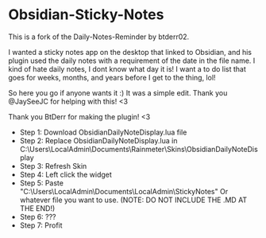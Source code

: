 # Obsidian-Sticky-Notes
This is a fork of the Daily-Notes-Reminder by btderr02.

I wanted a sticky notes app on the desktop that linked to Obsidian, and his plugin used the daily notes with a requirement of the date in the file name. I kind of hate daily notes, I dont know what day it is! I want a to do list that goes for weeks, months, and years before I get to the thing, lol!

So here you go if anyone wants it :) It was a simple edit. Thank you @JaySeeJC for helping with this! <3

Thank you BtDerr for making the plugin! <3

* Step 1: Download ObsidianDailyNoteDisplay.lua file
* Step 2: Replace ObsidianDailyNoteDisplay.lua in C:\Users\LocalAdmin\Documents\Rainmeter\Skins\ObsidianDailyNoteDisplay
* Step 3: Refresh Skin
* Step 4: Left click the widget
* Step 5: Paste "C:\Users\LocalAdmin\Documents\LocalAdmin\StickyNotes" Or whatever file you want to use. (NOTE: DO NOT INCLUDE THE .MD AT THE END!)
* Step 6: ???
* Step 7: Profit
